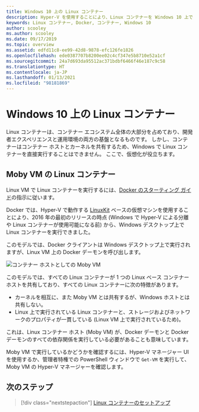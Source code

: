 ```yaml
---
title: Windows 10 上の Linux コンテナー
description: Hyper-V を使用することにより、Linux コンテナーを Windows 10 上でネイティブであるかのように実行するさまざまな方法について説明します。
keywords: Linux コンテナー, Docker, コンテナー, Windows 10
author: scooley
ms.author: scooley
ms.date: 09/17/2019
ms.topic: overview
ms.assetid: edfd11c8-ee99-42d8-9878-efc126fe1826
ms.openlocfilehash: ede0387707b8200ee02c4cf347e5b8710e52a1cf
ms.sourcegitcommit: 24a7d693da95512ac371bdbf6466f46e187c9c58
ms.translationtype: HT
ms.contentlocale: ja-JP
ms.lasthandoff: 01/13/2021
ms.locfileid: "98181869"
---
```

# <a name="linux-containers-on-windows-10"></a>Windows 10 上の Linux コンテナー

Linux コンテナーは、コンテナー エコシステム全体の大部分を占めており、開発者エクスペリエンスと運用環境の両方の基盤となるものです。  しかし、コンテナーはコンテナー ホストとカーネルを共有するため、Windows で Linux コンテナーを直接実行することはできません。 ここで、仮想化が役立ちます。

## <a name="linux-containers-in-a-moby-vm"></a>Moby VM の Linux コンテナー

Linux VM で Linux コンテナーを実行するには、[Docker のスターティング ガイド](https://docs.docker.com/docker-for-windows/)の指示に従います。

Docker では、Hyper-V で動作する [LinuxKit](https://github.com/linuxkit/linuxkit) ベースの仮想マシンを使用することにより、2016 年の最初のリリースの時点 (Windows で Hyper-V による分離や Linux コンテナーが使用可能になる前) から、Windows デスクトップ上で Linux コンテナーを実行できました。

このモデルでは、Docker クライアントは Windows デスクトップ上で実行されますが、Linux VM 上の Docker デーモンを呼び出します。

![コンテナー ホストとしての Moby VM](media/MobyVM.png)

このモデルでは、すべての Linux コンテナーが 1 つの Linux ベース コンテナー ホストを共有しており、すべての Linux コンテナーに次の特徴があります。

* カーネルを相互に、また Moby VM とは共有するが、Windows ホストとは共有しない。
* Linux 上で実行されている Linux コンテナーと、ストレージおよびネットワークのプロパティが一貫している (Linux VM 上で実行されているため)。

これは、Linux コンテナー ホスト (Moby VM) が、Docker デーモンと Docker デーモンのすべての依存関係を実行している必要があることも意味しています。

Moby VM で実行しているかどうかを確認するには、Hyper-V マネージャー UI を使用するか、管理者特権での PowerShell ウィンドウで `Get-VM` を実行して、Moby VM の Hyper-V マネージャーを確認します。

## <a name="next-steps"></a>次のステップ

> [!div class="nextstepaction"]
> [Linux コンテナーのセットアップ](../quick-start/quick-start-windows-10-linux.md)
